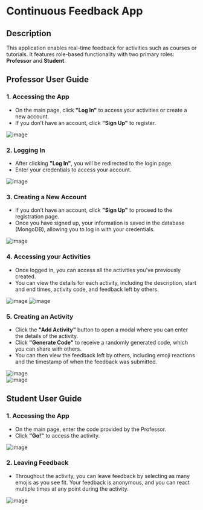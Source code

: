 # Continuous Feedback App  

## Description  
This application enables real-time feedback for activities such as courses or tutorials. It features role-based functionality with two primary roles: **Professor** and **Student**.  

## Professor User Guide  

### 1. Accessing the App  
- On the main page, click **"Log In"** to access your activities or create a new account.  
- If you don’t have an account, click **"Sign Up"** to register.  

![image](https://github.com/user-attachments/assets/093b8b82-8469-49b4-9a9e-f8a2dd5d6a84)  

### 2. Logging In  
- After clicking **"Log In"**, you will be redirected to the login page.  
- Enter your credentials to access your account.  

![image](https://github.com/user-attachments/assets/e1ff638b-e971-4153-bad7-7ede0d40ba4d)  

### 3. Creating a New Account  
- If you don’t have an account, click **"Sign Up"** to proceed to the registration page.
- Once you have signed up, your information is saved in the database (MongoDB), allowing you to log in with your credentials.

![image](https://github.com/user-attachments/assets/483ce185-7a88-4aa6-870d-2f71d3e70e9f)

### 4. Accessing your Activities  
- Once logged in, you can access all the activities you've previously created.
- You can view the details for each activity, including the description, start and end times, activity code, and feedback left by others.

![image](https://github.com/user-attachments/assets/055b80a8-36db-4939-a6f6-3a745c5eb844)
![image](https://github.com/user-attachments/assets/42d79414-c3b2-4b20-9399-c246c29447b3)

### 5. Creating an Activity  
- Click the **"Add Activity"** button to open a modal where you can enter the details of the activity.  
- Click **"Generate Code"** to receive a randomly generated code, which you can share with others.  
- You can then view the feedback left by others, including emoji reactions and the timestamp of when the feedback was submitted.  

![image](https://github.com/user-attachments/assets/932bf40d-7e1a-4c1d-a38f-9cb50416a701)  
![image](https://github.com/user-attachments/assets/9c4b796a-046c-48b3-b539-ca756d379821)

## Student User Guide  

### 1. Accessing the App  
- On the main page, enter the code provided by the Professor.  
- Click **"Go!"** to access the activity.  

![image](https://github.com/user-attachments/assets/789100b7-439a-40bb-98e3-6ee1f603ad31)

### 2. Leaving Feedback  
- Throughout the activity, you can leave feedback by selecting as many emojis as you see fit. Your feedback is anonymous, and you can react multiple times at any point during the activity.

![image](https://github.com/user-attachments/assets/11644c44-2b8d-43fa-b17f-2c7376efc357)
